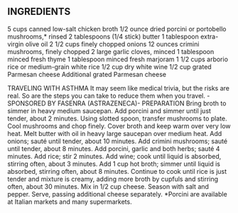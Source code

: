## INGREDIENTS

5 cups canned low-salt chicken broth
1/2 ounce dried porcini or portobello mushrooms,* rinsed
2 tablespoons (1/4 stick) butter
1 tablespoon extra-virgin olive oil
2 1/2 cups finely chopped onions
12 ounces crimini mushrooms, finely chopped
2 large garlic cloves, minced
1 tablespoon minced fresh thyme
1 tablespoon minced fresh marjoram
1 1/2 cups arborio rice or medium-grain white rice
1/2 cup dry white wine
1/2 cup grated Parmesan cheese
Additional grated Parmesan cheese
 
TRAVELING WITH ASTHMA
It may seem like medical trivia, but the risks are real. So are the steps you can take to reduce them when you travel.
-SPONSORED BY FASENRA (ASTRAZENECA)-
PREPARATION
Bring broth to simmer in heavy medium saucepan. Add porcini and simmer until just tender, about 2 minutes. Using slotted spoon, transfer mushrooms to plate. Cool mushrooms and chop finely. Cover broth and keep warm over very low heat.
Melt butter with oil in heavy large saucepan over medium heat. Add onions; sauté until tender, about 10 minutes. Add crimini mushrooms; sauté until tender, about 8 minutes. Add porcini, garlic and both herbs; sauté 4 minutes. Add rice; stir 2 minutes. Add wine; cook until liquid is absorbed, stirring often, about 3 minutes. Add 1 cup hot broth; simmer until liquid is absorbed, stirring often, about 8 minutes. Continue to cook until rice is just tender and mixture is creamy, adding more broth by cupfuls and stirring often, about 30 minutes. Mix in 1/2 cup cheese. Season with salt and pepper. Serve, passing additional cheese separately.
*Porcini are available at Italian markets and many supermarkets.
